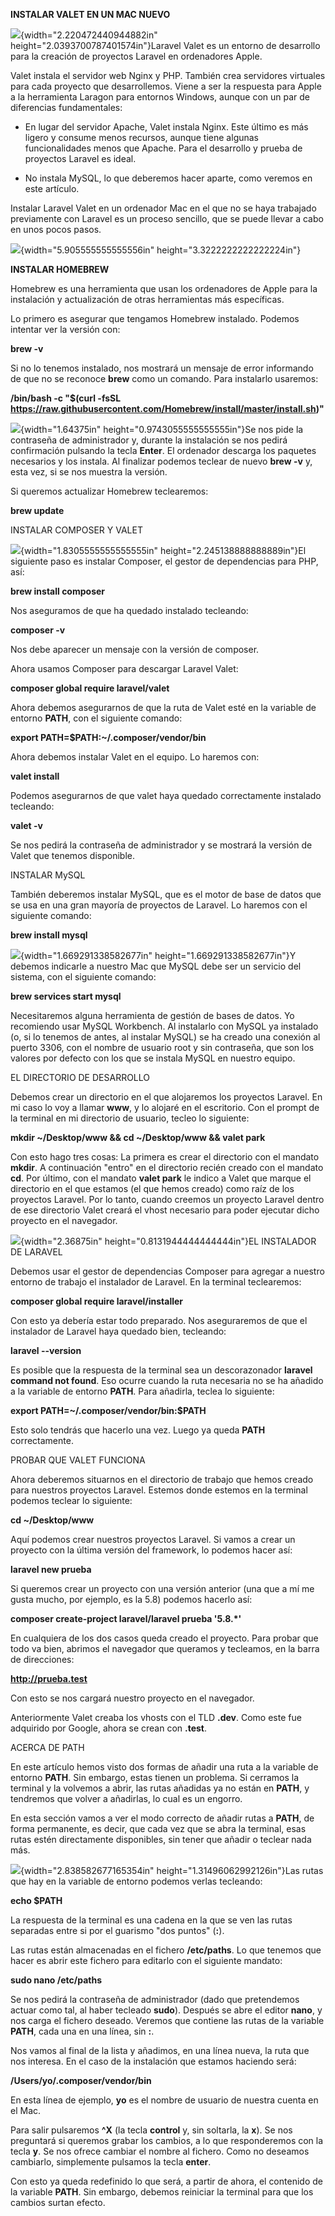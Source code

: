 **INSTALAR VALET EN UN MAC NUEVO**

![](media/image1.jpeg){width="2.220472440944882in"
height="2.0393700787401574in"}Laravel Valet es un entorno de desarrollo
para la creación de proyectos Laravel en ordenadores Apple.

Valet instala el servidor web Nginx y PHP. También crea servidores
virtuales para cada proyecto que desarrollemos. Viene a ser la respuesta
para Apple a la herramienta Laragon para entornos Windows, aunque con un
par de diferencias fundamentales:

-   En lugar del servidor Apache, Valet instala Nginx. Este último es
    más ligero y consume menos recursos, aunque tiene algunas
    funcionalidades menos que Apache. Para el desarrollo y prueba de
    proyectos Laravel es ideal.

-   No instala MySQL, lo que deberemos hacer aparte, como veremos en
    este artículo.

Instalar Laravel Valet en un ordenador Mac en el que no se haya
trabajado previamente con Laravel es un proceso sencillo, que se puede
llevar a cabo en unos pocos pasos.

![](media/image2.jpeg){width="5.905555555555556in"
height="3.3222222222222224in"}

**INSTALAR HOMEBREW**

Homebrew es una herramienta que usan los ordenadores de Apple para la
instalación y actualización de otras herramientas más específicas.

Lo primero es asegurar que tengamos Homebrew instalado. Podemos intentar
ver la versión con:

**brew -v**

Si no lo tenemos instalado, nos mostrará un mensaje de error informando
de que no se reconoce **brew** como un comando. Para instalarlo
usaremos:

**/bin/bash -c \"\$(curl -fsSL
https://raw.githubusercontent.com/Homebrew/install/master/install.sh)\"**

![](media/image3.png){width="1.64375in" height="0.9743055555555555in"}Se
nos pide la contraseña de administrador y, durante la instalación se nos
pedirá confirmación pulsando la tecla **Enter**. El ordenador descarga
los paquetes necesarios y los instala. Al finalizar podemos teclear de
nuevo **brew -v** y, esta vez, si se nos muestra la versión.

Si queremos actualizar Homebrew teclearemos:

**brew update**

INSTALAR COMPOSER Y VALET

![](media/image4.png){width="1.8305555555555555in"
height="2.245138888888889in"}El siguiente paso es instalar Composer, el
gestor de dependencias para PHP, así:

**brew install composer**

Nos aseguramos de que ha quedado instalado tecleando:

**composer -v**

Nos debe aparecer un mensaje con la versión de composer.

Ahora usamos Composer para descargar Laravel Valet:

**composer global require laravel/valet**

Ahora debemos asegurarnos de que la ruta de Valet esté en la variable de
entorno **PATH**, con el siguiente comando:

**export PATH=\$PATH:\~/.composer/vendor/bin**

Ahora debemos instalar Valet en el equipo. Lo haremos con:

**valet install**

Podemos asegurarnos de que valet haya quedado correctamente instalado
tecleando:

**valet -v**

Se nos pedirá la contraseña de administrador y se mostrará la versión de
Valet que tenemos disponible.

INSTALAR MySQL

También deberemos instalar MySQL, que es el motor de base de datos que
se usa en una gran mayoría de proyectos de Laravel. Lo haremos con el
siguiente comando:

**brew install mysql**

![](media/image5.png){width="1.669291338582677in"
height="1.669291338582677in"}Y debemos indicarle a nuestro Mac que MySQL
debe ser un servicio del sistema, con el siguiente comando:

**brew services start mysql**

Necesitaremos alguna herramienta de gestión de bases de datos. Yo
recomiendo usar MySQL Workbench. Al instalarlo con MySQL ya instalado
(o, si lo tenemos de antes, al instalar MySQL) se ha creado una conexión
al puerto 3306, con el nombre de usuario root y sin contraseña, que son
los valores por defecto con los que se instala MySQL en nuestro equipo.

EL DIRECTORIO DE DESARROLLO

Debemos crear un directorio en el que alojaremos los proyectos Laravel.
En mi caso lo voy a llamar **www**, y lo alojaré en el escritorio. Con
el prompt de la terminal en mi directorio de usuario, tecleo lo
siguiente:

**mkdir \~/Desktop/www && cd \~/Desktop/www && valet park**

Con esto hago tres cosas: La primera es crear el directorio con el
mandato **mkdir**. A continuación "entro" en el directorio recién creado
con el mandato **cd**. Por último, con el mandato **valet park** le
indico a Valet que marque el directorio en el que estamos (el que hemos
creado) como raíz de los proyectos Laravel. Por lo tanto, cuando creemos
un proyecto Laravel dentro de ese directorio Valet creará el vhost
necesario para poder ejecutar dicho proyecto en el navegador.

![](media/image6.jpeg){width="2.36875in"
height="0.8131944444444444in"}EL INSTALADOR DE LARAVEL

Debemos usar el gestor de dependencias Composer para agregar a nuestro
entorno de trabajo el instalador de Laravel. En la terminal teclearemos:

**composer global require laravel/installer**

Con esto ya debería estar todo preparado. Nos aseguraremos de que el
instalador de Laravel haya quedado bien, tecleando:

**laravel \--version**

Es posible que la respuesta de la terminal sea un descorazonador
**laravel command not found**. Eso ocurre cuando la ruta necesaria no se
ha añadido a la variable de entorno **PATH**. Para añadirla, teclea lo
siguiente:

**export PATH=\~/.composer/vendor/bin:\$PATH**

Esto solo tendrás que hacerlo una vez. Luego ya queda **PATH**
correctamente.

PROBAR QUE VALET FUNCIONA

Ahora deberemos situarnos en el directorio de trabajo que hemos creado
para nuestros proyectos Laravel. Estemos donde estemos en la terminal
podemos teclear lo siguiente:

**cd \~/Desktop/www**

Aquí podemos crear nuestros proyectos Laravel. Si vamos a crear un
proyecto con la última versión del framework, lo podemos hacer así:

**laravel new prueba**

Si queremos crear un proyecto con una versión anterior (una que a mí me
gusta mucho, por ejemplo, es la 5.8) podemos hacerlo así:

**composer create-project laravel/laravel prueba \'5.8.\*\'**

En cualquiera de los dos casos queda creado el proyecto. Para probar que
todo va bien, abrimos el navegador que queramos y tecleamos, en la barra
de direcciones:

**http://prueba.test**

Con esto se nos cargará nuestro proyecto en el navegador.

Anteriormente Valet creaba los vhosts con el TLD **.dev**. Como este fue
adquirido por Google, ahora se crean con **.test**.

ACERCA DE PATH

En este artículo hemos visto dos formas de añadir una ruta a la variable
de entorno **PATH**. Sin embargo, estas tienen un problema. Si cerramos
la terminal y la volvemos a abrir, las rutas añadidas ya no están en
**PATH**, y tendremos que volver a añadirlas, lo cual es un engorro.

En esta sección vamos a ver el modo correcto de añadir rutas a **PATH**,
de forma permanente, es decir, que cada vez que se abra la terminal,
esas rutas estén directamente disponibles, sin tener que añadir o
teclear nada más.

![](media/image7.png){width="2.838582677165354in"
height="1.31496062992126in"}Las rutas que hay en la variable de entorno
podemos verlas tecleando:

**echo \$PATH**

La respuesta de la terminal es una cadena en la que se ven las rutas
separadas entre si por el guarismo "dos puntos" (**:**).

Las rutas están almacenadas en el fichero **/etc/paths**. Lo que tenemos
que hacer es abrir este fichero para editarlo con el siguiente mandato:

**sudo nano /etc/paths**

Se nos pedirá la contraseña de administrador (dado que pretendemos
actuar como tal, al haber tecleado **sudo**). Después se abre el editor
**nano**, y nos carga el fichero deseado. Veremos que contiene las rutas
de la variable **PATH**, cada una en una línea, sin **:**.

Nos vamos al final de la lista y añadimos, en una línea nueva, la ruta
que nos interesa. En el caso de la instalación que estamos haciendo
será:

**/Users/yo/.composer/vendor/bin**

En esta línea de ejemplo, **yo** es el nombre de usuario de nuestra
cuenta en el Mac.

Para salir pulsaremos **\^X** (la tecla **control** y, sin soltarla, la
**x**). Se nos preguntará si queremos grabar los cambios, a lo que
responderemos con la tecla **y**. Se nos ofrece cambiar el nombre al
fichero. Como no deseamos cambiarlo, simplemente pulsamos la tecla
**enter**.

Con esto ya queda redefinido lo que será, a partir de ahora, el
contenido de la variable **PATH**. Sin embargo, debemos reiniciar la
terminal para que los cambios surtan efecto.

